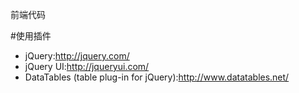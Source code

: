前端代码


#使用插件
* jQuery:<http://jquery.com/>
* jQuery UI:<http://jqueryui.com/>
* DataTables (table plug-in for jQuery):<http://www.datatables.net/>
